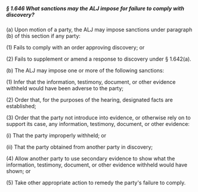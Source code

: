##### § 1.646 What sanctions may the ALJ impose for failure to comply with discovery? #####

(a) Upon motion of a party, the ALJ may impose sanctions under paragraph (b) of this section if any party:

(1) Fails to comply with an order approving discovery; or

(2) Fails to supplement or amend a response to discovery under § 1.642(a).

(b) The ALJ may impose one or more of the following sanctions:

(1) Infer that the information, testimony, document, or other evidence withheld would have been adverse to the party;

(2) Order that, for the purposes of the hearing, designated facts are established;

(3) Order that the party not introduce into evidence, or otherwise rely on to support its case, any information, testimony, document, or other evidence:

(i) That the party improperly withheld; or

(ii) That the party obtained from another party in discovery;

(4) Allow another party to use secondary evidence to show what the information, testimony, document, or other evidence withheld would have shown; or

(5) Take other appropriate action to remedy the party's failure to comply.